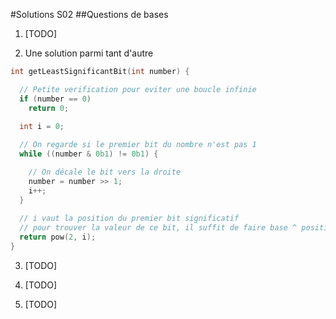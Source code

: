 #Solutions S02
##Questions de bases
1. [TODO]

2. Une solution parmi tant d'autre
  ```c
  int getLeastSignificantBit(int number) {
  
    // Petite verification pour eviter une boucle infinie
    if (number == 0)
      return 0;
  
    int i = 0;
    
    // On regarde si le premier bit du nombre n'est pas 1
    while ((number & 0b1) != 0b1) {
  
      // On décale le bit vers la droite
      number = number >> 1;
      i++;
    }
    
    // i vaut la position du premier bit significatif
    // pour trouver la valeur de ce bit, il suffit de faire base ^ position
    return pow(2, i);
  }
  ```

3. [TODO]

4. [TODO]

5. [TODO]
